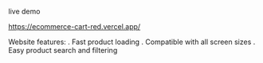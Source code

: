 
live demo 

https://ecommerce-cart-red.vercel.app/

Website features:
. Fast product loading
. Compatible with all screen sizes
. Easy product search and filtering
